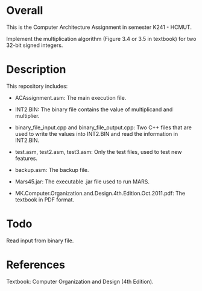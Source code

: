 # Overall

This is the Computer Architecture Assignment in semester K241 - HCMUT.

Implement the multiplication algorithm (Figure 3.4 or 3.5 in textbook) for two 32-bit signed integers.

# Description

This repository includes:

- ACAssignment.asm: The main execution file.

- INT2.BIN: The binary file contains the value of multiplicand and multiplier.

- binary_file_input.cpp and binary_file_output.cpp: Two C++ files that are used to write the values into INT2.BIN and read the information in INT2.BIN.

- test.asm, test2.asm, test3.asm: Only the test files, used to test new features.

- backup.asm: The backup file.

- Mars45.jar: The executable .jar file used to run MARS.

- MK.Computer.Organization.and.Design.4th.Edition.Oct.2011.pdf: The textbook in PDF format.
  
# Todo

Read input from binary file.


# References

Textbook: Computer Organization and Design (4th Edition).

